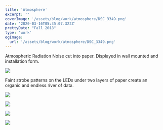 ```yaml
---
title: 'Atmosphere'
excerpt: ''
coverImage: '/assets/blog/work/atmosphere/DSC_3349.png'
date: '2020-03-16T05:35:07.322Z'
prettyDate: "Fall 2018"
type: 'work'
ogImage:
  url: '/assets/blog/work/atmosphere/DSC_3349.png'
---
```


Atmospheric Radiation Noise cut into paper. Displayed in wall mounted and installation form.

![](/assets/blog/work/atmosphere/DSC_3308.png)

Faint strobe patterns on the LEDs under two layers of paper create an organic and endless river of data.

![](/assets/blog/work/atmosphere/ezgif-4-7de227be3fc7.gif)

![](/assets/blog/work/atmosphere/_DSC4386.jpeg)

![](/assets/blog/work/atmosphere/_DSC4401.jpeg)

![](/assets/blog/work/atmosphere/IMG_0669+(1).jpeg)